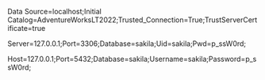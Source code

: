 <!-- Sample SQL Server connection string -->
Data Source=localhost;Initial Catalog=AdventureWorksLT2022;Trusted_Connection=True;TrustServerCertificate=true

<!-- Sample MySQL connection string -->
Server=127.0.0.1;Port=3306;Database=sakila;Uid=sakila;Pwd=p_ssW0rd;

<!-- Sample PostgreSQL connection string -->
Host=127.0.0.1;Port=5432;Database=sakila;Username=sakila;Password=p_ssW0rd;
